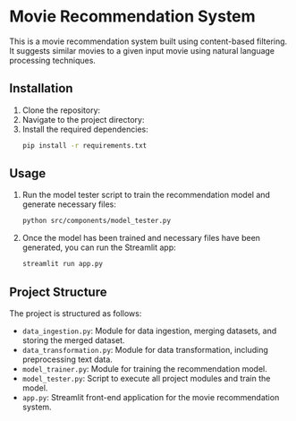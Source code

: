 # Movie Recommendation System

This is a movie recommendation system built using content-based filtering. It suggests similar movies to a given input movie using natural language processing techniques.

## Installation

1. Clone the repository:
2. Navigate to the project directory:
3. Install the required dependencies:
    ```bash
    pip install -r requirements.txt
    ```

## Usage

1. Run the model tester script to train the recommendation model and generate necessary files:
    ```bash
    python src/components/model_tester.py
    ```
2. Once the model has been trained and necessary files have been generated, you can run the Streamlit app:

    ```bash
    streamlit run app.py
    ```

## Project Structure

The project is structured as follows:

- `data_ingestion.py`: Module for data ingestion, merging datasets, and storing the merged dataset.
- `data_transformation.py`: Module for data transformation, including preprocessing text data.
- `model_trainer.py`: Module for training the recommendation model.
- `model_tester.py`: Script to execute all project modules and train the model.
- `app.py`: Streamlit front-end application for the movie recommendation system.
